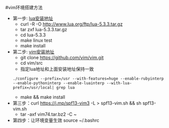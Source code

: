 #vim环境搭建方法
- 第一步: [lua安装地址](http://www.lua.org/download.html) 
    - curl -R -O http://www.lua.org/ftp/lua-5.3.3.tar.gz  
    - tar zxf lua-5.3.3.tar.gz  
    - cd lua-5.3.3  
    - make linux test
    - make install  
- 第二步: [vim安装地址](http://www.vim.org/download.php#unix)  
    - git clone https://github.com/vim/vim.git
    - cd vim/src
    - 指定lua地址和上面安装地址保持一致 
    ```
    ./configure --prefix=/usr --with-features=huge --enable-rubyinterp --enable-pythoninterp --enable-luainterp --with-lua-prefix=/usr/local| grep lua
    ```
    - make && make install  
- 第三步：curl https://j.mp/spf13-vim3 -L > spf13-vim.sh && sh spf13-vim.sh  
    - tar -axf vim74.tar.bz2 -C ~  
- 第四步：让环境变量生效 source ~/.bashrc  
